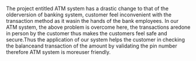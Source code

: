 The project entitled ATM system has a drastic change to that of the olderversion of banking system,
customer feel inconvenient with the transaction method as it wasin the hands of the bank employees.
In our ATM system, the above problem is overcome here, the transactions aredone in person by the customer 
thus makes the customers feel safe and secure.Thus the application of our system helps the customer in checking 
the balanceand transaction of the amount by validating the pin number therefore ATM system is moreuser friendly.
